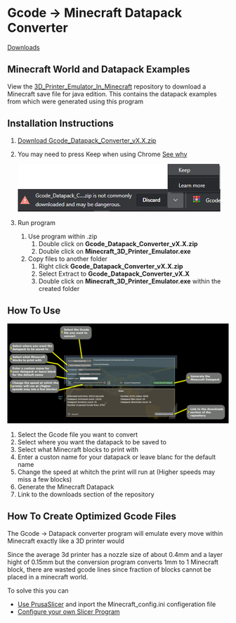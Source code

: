 # Gcode -> Minecraft Datapack Converter

[Downloads](https://github.com/MrJohnWeez/gcode_to_minecraft_datapack_converter/releases)

## Minecraft World and Datapack Examples

View the [3D_Printer_Emulator_In_Minecraft](https://github.com/MrJohnWeez/3D_Printer_Emulator_In_Minecraft/releases) repository to download a Minecraft save file for java edition. This contains the datapack examples from which were generated using this program

## Installation Instructions

1. [Download Gcode_Datapack_Converter_vX.X.zip](https://github.com/MrJohnWeez/gcode_to_minecraft_datapack_converter/releases)
2. You may need to press Keep when using Chrome [See why](https://support.google.com/webmasters/thread/23193211?hl=en&msgid=24301018)

    ![Ignore Warning](Resources\Images\Screenshots\Errors\DownloadWarning.png)
3. Run program
   1. Use program within .zip
      1. Double click on **Gcode_Datapack_Converter_vX.X.zip**
      2. Double click on **Minecraft_3D_Printer_Emulator.exe**
   2. Copy files to another folder
      1. Right click **Gcode_Datapack_Converter_vX.X.zip**
      2. Select Extract to **Gcode_Datapack_Converter_vX.X**
      3. Double click on **Minecraft_3D_Printer_Emulator.exe** within the created folder

## How To Use

![Help Guide](Resources\Images\Screenshots\Gcode_To_Datapack_Converter\HelpGuide.png)

1. Select the Gcode file you want to convert
2. Select where you want the datapack to be saved to
3. Select what Minecraft blocks to print with
4. Enter a custon name for your datapack or leave blanc for the default name
5. Change the speed at whitch the print will run at (Higher speeds may miss a few blocks)
6. Generate the Minecraft Datapack
7. Link to the downloads section of the repository

## How To Create Optimized Gcode Files

The Gcode -> Datapack converter program will emulate every move within Minecraft exactly like a 3D printer would

Since the average 3d printer has a nozzle size of about 0.4mm and a layer hight of 0.15mm but the conversion program converts 1mm to 1 Minecraft block, there are wasted gcode lines since fraction of blocks cannot be placed in a minecraft world.

To solve this you can

- [Use PrusaSlicer](Conversion%20Examples\Using_PrusaSlicer) and inport the Minecraft_config.ini configeration file
- [Configure your own Slicer Program](Conversion%20Examples\Slicer_Config_Settings.md)
